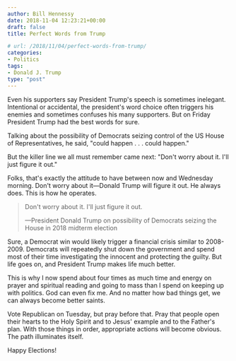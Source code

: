 ```yaml
---
author: Bill Hennessy
date: 2018-11-04 12:23:21+00:00
draft: false
title: Perfect Words from Trump

# url: /2018/11/04/perfect-words-from-trump/
categories:
- Politics
tags:
- Donald J. Trump
type: "post"
---
```





Even his supporters say President Trump's speech is sometimes inelegant. Intentional or accidental, the president's word choice often triggers his enemies and sometimes confuses his many supporters. But on Friday President Trump had the best words for sure.







Talking about the possibility of Democrats seizing control of the US House of Representatives, he said, "could happen . . . could happen."







But the killer line we all must remember came next: "Don't worry about it. I'll just figure it out."







Folks, that's exactly the attitude to have between now and Wednesday morning. Don't worry about it—Donald Trump will figure it out. He always does. This is how he operates. 







> Don't worry about it. I'll just figure it out.
> 
> —President Donald Trump on possibility of Democrats seizing the House in 2018 midterm election







Sure, a Democrat win would likely trigger a financial crisis similar to 2008-2009. Democrats will repeatedly shut down the government and spend most of their time investigating the innocent and protecting the guilty. But life goes on, and President Trump makes life much better.







This is why I now spend about four times as much time and energy on prayer and spiritual reading and going to mass than I spend on keeping up with politics. God can even fix me. And no matter how bad things get, we can always become better saints. 







Vote Republican on Tuesday, but pray before that. Pray that people open their hearts to the Holy Spirit and to Jesus' example and to the Father's plan. With those things in order, appropriate actions will become obvious. The path illuminates itself. 







Happy Elections!



